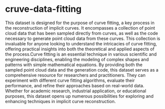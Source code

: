 # cruve-data-fitting

This dataset is designed for the purpose of curve fitting, a key process in the reconstruction of implicit curves. It encompasses a collection of point cloud data that has been sampled directly from curves, as well as the code necessary to generate point cloud data from these curves. This collection is invaluable for anyone looking to understand the intricacies of curve fitting, offering practical insights into both the theoretical and applied aspects of the process.Curve fitting is an essential technique in various scientific and engineering disciplines, enabling the modeling of complex shapes and patterns with simple mathematical equations. By providing both the sampled point cloud data and the generation code, this dataset serves as a comprehensive resource for researchers and practitioners. They can experiment with different curve fitting algorithms, evaluate their performance, and refine their approaches based on real-world data. Whether for academic research, industrial application, or educational purposes, this dataset opens up numerous possibilities for exploring and enhancing techniques in implicit curve reconstruction.

